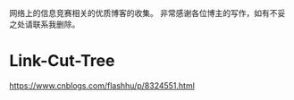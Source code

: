 网络上的信息竞赛相关的优质博客的收集。
非常感谢各位博主的写作，如有不妥之处请联系我删除。

# Link-Cut-Tree
https://www.cnblogs.com/flashhu/p/8324551.html
